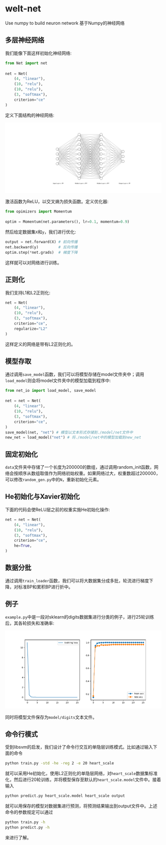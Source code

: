 # welt-net
 Use numpy to build neuron network
 基于Numpy的神经网络

## 多层神经网络

我们能像下面这样初始化神经网络:

```python
from Net import net

net = Net(
    (4, "linear"),
    (10, "relu"),
    (10, "relu"),
    (3, "softmax"),
    criterion="ce"
)
```

定义下面结构的神经网络:

![nn](src/nn.svg)

激活函数为ReLU，以交叉熵为损失函数。定义优化器:

```python
from opimizers import Momentum

optim = Momentum(net.parameters(), lr=0.1, momentum=0.9)
```

然后给定数据集`X`和`y`，我们进行优化:

```python
output = net.forward(X) # 前向传播
net.backward(y)         # 反向传播
optim.step(*net.grads)  # 梯度下降
```

这样就可以对网络进行训练。

## 正则化

我们支持L1和L2正则化:

```python
net = Net(
    (4, "linear"),
    (10, "relu"),
    (3, "softmax"),
    criterion="ce",
    regularize="L2"
)
```

这样定义的网络是带有L2正则化的。

## 模型存取

通过调用`save_model`函数，我们可以将模型存储在model文件夹中；调用`load_model`则会将model文件夹中的模型加载到程序中:

```python
from net_io import load_model, save_model

net = net = Net(
    (4, "linear"),
    (10, "relu"),
    (3, "softmax"),
    criterion="ce",
)
save_model(net, "net") # 模型以文本形式存储到./model/net文件中
new_net = load_model("net") # 将./model/net中的模型加载到new_net
```

## 固定初始化

`data`文件夹中存储了一个长度为200000的数组，通过调用random_init函数，网络会按顺序从数组取值作为网络初始权重。如果网络过大，权重数超过200000，可以修改`random_gen.py`中的`N`，重新初始化元素。

## He初始化与Xavier初始化

下面的代码会使ReLU层之前的权重实施He初始化操作:

```python
net = net = Net(
    (4, "linear"),
    (10, "relu"),
    (3, "softmax"),
    criterion="ce",
    he=True,
)
```

## 数据分批

通过调用`train_loader`函数，我们可以将大数据集分成多批，轮流进行梯度下降，对标准BP和累积BP进行折中。

## 例子

`example.py`中是一段对sklearn的digits数据集进行分类的例子，进行25轮训练后，其各轮损失和准确率:

![performance](src/digits.png)

同时将模型文件保存为`model/digits`文本文件。

## 命令行模式

受到libsvm的启发，我们设计了命令行交互的单隐层训练模式。比如通过输入下面的命令

```bash
python train.py -std -he -reg 2 -e 20 heart_scale
```

就可以采用He初始化，使用L2正则化的单隐层网络，对`heart_scale`数据集标准化，然后进行20轮训练，并将模型保存至默认的`heart_scale.model`文件中。接着输入

```bash
python predict.py heart_scale.model heart_scale output
```

就可以用保存的模型对数据集进行预测，将预测结果输出到output文件中。上述命令的参数规定可以通过

```bash
python train.py -h
python predict.py -h
```

来进行了解。
